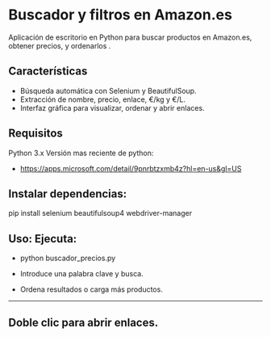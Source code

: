 # Buscador y filtros en Amazon.es
Aplicación de escritorio en Python para buscar productos en Amazon.es, obtener precios, y ordenarlos .

## Características

- Búsqueda automática con Selenium y BeautifulSoup.
- Extracción de nombre, precio, enlace, €/kg y €/L.
- Interfaz gráfica para visualizar, ordenar y abrir enlaces.

## Requisitos
Python 3.x
Versión mas reciente de python: 
-  https://apps.microsoft.com/detail/9pnrbtzxmb4z?hl=en-us&gl=US

## Instalar dependencias:

pip install selenium beautifulsoup4 webdriver-manager

## Uso: Ejecuta:
- python buscador_precios.py

- Introduce una palabra clave y busca.

- Ordena resultados o carga más productos.

---
Doble clic para abrir enlaces.
--- 